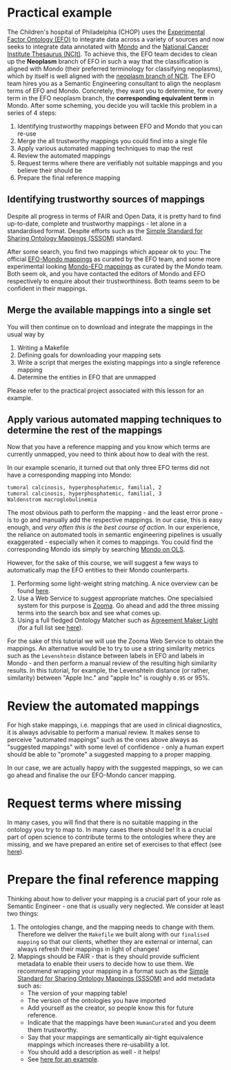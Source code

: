 # Practical example

The Children's hospital of Philadelphia (CHOP) uses the [Experimental Factor Ontology (EFO)](https://www.ebi.ac.uk/efo/) to integrate data across a variety of sources and now seeks to integrate data annotated with [Mondo](https://mondo.monarchinitiative.org/) and the [National Cancer Institute Thesaurus (NCIt)](https://ncithesaurus.nci.nih.gov/ncitbrowser/). To achieve this, the EFO team decides to clean up the **Neoplasm** branch of EFO in such a way that the classification is aligned with Mondo (their preferred terminology for classifying neoplasms), which by itself is well aligned with the [neoplasm branch of NCIt](https://www.ebi.ac.uk/ols/ontologies/ncit/terms?iri=http%3A%2F%2Fpurl.obolibrary.org%2Fobo%2FNCIT_C3262). The EFO team hires you as a Semantic Engineering consultant to align the neoplasm terms of EFO and Mondo. Concretely, they want you to determine, for every term in the EFO neoplasm branch, the **corresponding equivalent term** in Mondo. After some scheming, you decide you will tackle this problem in a series of 4 steps:

1. Identifying trustworthy mappings between EFO and Mondo that you can re-use
1. Merge the all trustworthy mappings you could find into a single file
1. Apply various automated mapping techniques to map the rest
1. Review the automated mappings
1. Request terms where there are verifiably not suitable mappings and you believe their should be
1. Prepare the final reference mapping

## Identifying trustworthy sources of mappings

Despite all progress in terms of FAIR and Open Data, it is pretty hard to find up-to-date, complete and trustworthy mappings - let alone in a standardised format. Despite efforts such as the [Simple Standard for Sharing Ontology Mappings (SSSOM)](https://github.com/mapping-commons/SSSOM/blob/master/SSSOM.md) standard.

After some search, you find two mappings which appear ok to you: The official [EFO-Mondo mappings](https://github.com/EBISPOT/efo/blob/master/src/ontology/components/mondo_efo_mappings.tsv) as curated by the EFO team, and some more experimental looking [Mondo-EFO mappings](https://github.com/monarch-initiative/mondo/tree/sssom-rewrite/src/ontology/mappings) as curated by the Mondo team. Both seem ok, and you have contacted the editors of Mondo and EFO respectively to enquire about their trustworthiness. Both teams seem to be confident in their mappings.

## Merge the available mappings into a single set

You will then continue on to download and integrate the mappings in the usual way by

1. Writing a Makefile
2. Defining goals for downloading your mapping sets
3. Write a script that merges the existing mappings into a single reference mapping
4. Determine the entities in EFO that are unmapped

Please refer to the practical project associated with this lesson for an example.

## Apply various automated mapping techniques to determine the rest of the mappings

Now that you have a reference mapping and you know which terms are currently unmapped, you need to think about how to deal with the rest.

In our example scenario, it turned out that only three EFO terms did not have a corresponding mapping into Mondo:

```
tumoral calcinosis, hyperphosphatemic, familial, 2
tumoral calcinosis, hyperphosphatemic, familial, 3
Waldenstrom macroglobulinemia
```

The most obvious path to perform the mapping - and the least error prone - is to go and manually add the respective mappings. In our case, this is easy enough, and _very often this is the best course of action_. In our experience, the reliance on automated tools in semantic engineering pipelines is usually exaggerated - especially when it comes to mappings. You could find the corresponding Mondo ids simply by searching [Mondo on OLS](https://www.ebi.ac.uk/ols/ontologies/mondo).

However, for the sake of this course, we will suggest a few ways to automatically map the EFO entities to their Mondo counterparts.

1. Performing some light-weight string matching. A nice overview can be found [here](https://www.datacamp.com/community/tutorials/fuzzy-string-python).
1. Use a Web Service to suggest appropriate matches. One specialsied system for this purpose is [Zooma](https://www.ebi.ac.uk/spot/zooma/). Go ahead and add the three missing terms into the search box and see what comes up.
1. Using a full fledged Ontology Matcher such as [Agreement Maker Light](https://github.com/AgreementMakerLight/AML-Project) (for a full list see [here](mappings.md)).

For the sake of this tutorial we will use the Zooma Web Service to obtain the mappings. An alternative would be to try to use a string similarity metrics such as the `Levenshtein` distance between labels in EFO and labels in Mondo - and then perform a manual review of the resulting high similarity results. In this tutorial, for example, the Levenshtein distance (or rather, similarity) between "Apple Inc." and "apple Inc" is roughly `0.95` or 95%.

# Review the automated mappings

For high stake mappings, i.e. mappings that are used in clinical diagnostics, it is always advisable to perform a manual review. It makes sense to perceive "automated mappings" such as the ones above always as "suggested mappings" with some level of confidence - only a human expert should be able to "promote" a suggested mapping to a proper mapping.

In our case, we are actually happy with the suggested mappings, so we can go ahead and finalise the our EFO-Mondo cancer mapping.

# Request terms where missing

In many cases, you will find that there is no suitable mapping in the ontology you try to map to. In many cases there should be! It is a crucial part of open science to contribute terms to the ontologies where they are missing, and we have prepared an entire set of exercises to that effect (see [here](README.md)).

# Prepare the final reference mapping

Thinking about how to deliver your mapping is a crucial part of your role as Semantic Engineer - one that is usually very neglected. We consider at least two things:

1. The ontologies change, and the mapping needs to change with them. Therefore we deliver the `Makefile` we built along with our `finalised mapping` so that our clients, whether they are external or internal, can always refresh their mappings in light of changes!
2. Mappings should be FAIR - that is they should provide sufficient metadata to enable their users to decide how to use them. We recommend wrapping your mapping in a format such as the [Simple Standard for Sharing Ontology Mappings (SSSOM)](https://github.com/mapping-commons/SSSOM/blob/master/SSSOM.md) and add metadata such as:
   - The version of your mapping table!
   - The version of the ontologies you have imported
   - Add yourself as the creator, so people know this for future reference.
   - Indicate that the mappings have been `HumanCurated` and you deem them trustworthy.
   - Say that your mappings are semantically air-tight equivalence mappings which increases there re-usability a lot.
   - You should add a description as well - it helps!
   - See [here for an example](https://github.com/monarch-initiative/mondo/blob/sssom-rewrite/src/ontology/mappings/mondo_exactmatch_doid.sssom.tsv).
